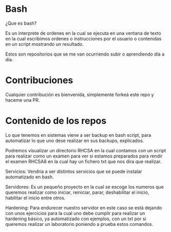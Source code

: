 # Bash 

¿Que es bash?

Es un interprete de ordenes en la cual se ejecuta en una ventana de texto en la cual escribimos ordenes o instrucciones por el usuario o  contenidas en un script mostrando un resultado.

Estos son repositorios que se me van ocurriendo subir o aprendiendo día a día.

# Contribuciones
Cualquier contribución es bienvenida, simplemente forkeá este repo y haceme una PR.

# Contenido de los repos

Lo que tenemos en sistemas viene a ser backup en bash script, para automatizar lo que uno dese realizar en sus backups, explicados.

Podremos visualizar un directorio RHCSA en la cual contamos con un script para realizar como un examen para ver si estamos preparados para rendir el examen RHCSA8 en la cual hay un fichero txt que nos dira que realizar.

Servicios: Vendria a ser distintos servicios que se puede instalar automatizado en bash.

Servidores: Es un pequeño proyecto en la cual se escoge los numeros que queremos realizar como iniciar, reiniciar, parar, deshabilitar el inicio, habilitar el inicio entre otros.

Hardening: Para endurecer nuestro servidor en este caso se está dejando con unos ejercicios para la cual uno debe cumplir para realizar un hardening básico, ya automatizado con ejemplos, con un txt por si queremos realizar un laboratorio poniendo a prueba estos comandos.
